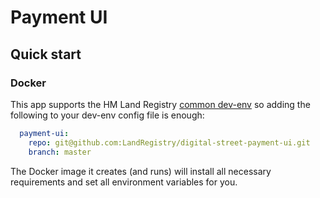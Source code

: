 # Payment UI

## Quick start

### Docker

This app supports the HM Land Registry [common dev-env](https://github.com/LandRegistry/common-dev-env) so adding the following to your dev-env config file is enough:

```YAML
  payment-ui:
    repo: git@github.com:LandRegistry/digital-street-payment-ui.git
    branch: master
```

The Docker image it creates (and runs) will install all necessary requirements and set all environment variables for you.
